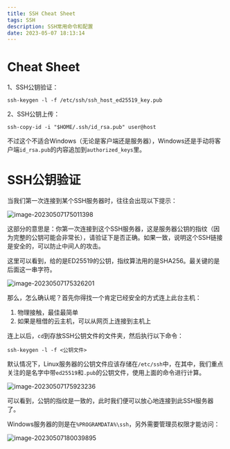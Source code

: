 ```yaml
---
title: SSH Cheat Sheet
tags: SSH
description: SSH常用命令和配置
date: 2023-05-07 18:13:14
---
```



# Cheat Sheet

1、SSH公钥验证：

```
ssh-keygen -l -f /etc/ssh/ssh_host_ed25519_key.pub
```

2、SSH公钥上传：

```shell
ssh-copy-id -i "$HOME/.ssh/id_rsa.pub" user@host
```

不过这个不适合Windows（无论是客户端还是服务器），Windows还是手动将客户端`id_rsa.pub`的内容追加到`authorized_keys`里。

# SSH公钥验证

当我们第一次连接到某个SSH服务器时，往往会出现以下提示：

![image-20230507175011398](https://wexcdn.com/img/image-20230507175011398.png)

这部分的意思是：你第一次连接到这个SSH服务器，这是服务器公钥的指纹（因为完整的公钥可能会非常长），请验证下是否正确。如果一致，说明这个SSH链接是安全的，可以防止中间人的攻击。

这里可以看到，给的是ED25519的公钥，指纹算法用的是SHA256。最关键的是后面这一串字符。

![image-20230507175326201](https://wexcdn.com/img/image-20230507175326201.png)

那么，怎么确认呢？首先你得找一个肯定已经安全的方式连上此台主机：

1. 物理接触，最佳最简单
2. 如果是租借的云主机，可以从网页上连接到主机上

连上以后，`cd`到存放SSH公钥文件的文件夹，然后执行以下命令：

```shell
ssh-keygen -l -f <公钥文件>
```

默认情况下，Linux服务器的公钥文件应该存储在`/etc/ssh`中，在其中，我们重点关注的是名字中带`ed25519`和`.pub`的公钥文件，使用上面的命令进行计算。

![image-20230507175923236](https://wexcdn.com/img/image-20230507175923236.png)

可以看到，公钥的指纹是一致的，此时我们便可以放心地连接到此SSH服务器了。

Windows服务器的则是在`%PROGRAMDATA%\ssh`，另外需要管理员权限才能访问：

![image-20230507180039895](https://wexcdn.com/img/image-20230507180039895.png)
